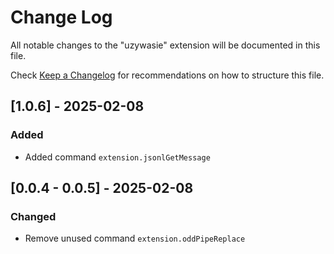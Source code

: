 # Change Log

All notable changes to the "uzywasie" extension will be documented in this file.

Check [Keep a Changelog](http://keepachangelog.com/) for recommendations on how to structure this file.

## [1.0.6] - 2025-02-08

### Added

- Added command `extension.jsonlGetMessage`

## [0.0.4 - 0.0.5] - 2025-02-08

### Changed

- Remove unused command `extension.oddPipeReplace`
